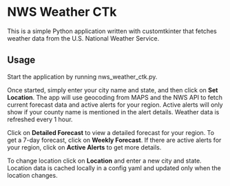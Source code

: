 # NWS Weather CTk

This is a simple Python application written with customtkinter that fetches weather data from the U.S. National Weather Service.

## Usage

Start the application by running nws_weather_ctk.py.

Once started, simply enter your city name and state, and then click on **Set Location**. The app will use geocoding from MAPS and the NWS API to fetch current forecast data and active alerts for your region. Active alerts will only show if your county name is mentioned in the alert details. Weather data is refreshed every 1 hour. 

Click on **Detailed Forecast** to view a detailed forecast for your region. To get a 7-day forecast, click on **Weekly Forecast**. If there are active alerts for your region, click on **Active Alerts** to get more details.

To change location click on **Location** and enter a new city and state. Location data is cached locally in a config yaml and updated only when the location changes. 
